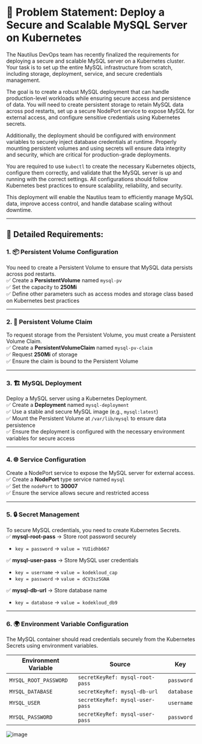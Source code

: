 # 🚀 **Problem Statement: Deploy a Secure and Scalable MySQL Server on Kubernetes**  

The Nautilus DevOps team has recently finalized the requirements for deploying a secure and scalable MySQL server on a Kubernetes cluster. Your task is to set up the entire MySQL infrastructure from scratch, including storage, deployment, service, and secure credentials management.  

The goal is to create a robust MySQL deployment that can handle production-level workloads while ensuring secure access and persistence of data. You will need to create persistent storage to retain MySQL data across pod restarts, set up a secure NodePort service to expose MySQL for external access, and configure sensitive credentials using Kubernetes secrets.  

Additionally, the deployment should be configured with environment variables to securely inject database credentials at runtime. Properly mounting persistent volumes and using secrets will ensure data integrity and security, which are critical for production-grade deployments.  

You are required to use `kubectl` to create the necessary Kubernetes objects, configure them correctly, and validate that the MySQL server is up and running with the correct settings. All configurations should follow Kubernetes best practices to ensure scalability, reliability, and security.  

This deployment will enable the Nautilus team to efficiently manage MySQL data, improve access control, and handle database scaling without downtime.  

---

## 📝 **Detailed Requirements:**  

### 1. 📦 **Persistent Volume Configuration**  
You need to create a Persistent Volume to ensure that MySQL data persists across pod restarts.  
✅ Create a **PersistentVolume** named `mysql-pv`  
✅ Set the capacity to **250Mi**  
✅ Define other parameters such as access modes and storage class based on Kubernetes best practices  

---

### 2. 🎯 **Persistent Volume Claim**  
To request storage from the Persistent Volume, you must create a Persistent Volume Claim.  
✅ Create a **PersistentVolumeClaim** named `mysql-pv-claim`  
✅ Request **250Mi** of storage  
✅ Ensure the claim is bound to the Persistent Volume  

---

### 3. 🏗️ **MySQL Deployment**  
Deploy a MySQL server using a Kubernetes Deployment.  
✅ Create a **Deployment** named `mysql-deployment`  
✅ Use a stable and secure MySQL image (e.g., `mysql:latest`)  
✅ Mount the Persistent Volume at `/var/lib/mysql` to ensure data persistence  
✅ Ensure the deployment is configured with the necessary environment variables for secure access  

---

### 4. 🌐 **Service Configuration**  
Create a NodePort service to expose the MySQL server for external access.  
✅ Create a **NodePort** type service named `mysql`  
✅ Set the `nodePort` to **30007**  
✅ Ensure the service allows secure and restricted access  

---

### 5. 🔒 **Secret Management**  
To secure MySQL credentials, you need to create Kubernetes Secrets.  
✅ **mysql-root-pass** → Store root password securely  
- `key = password` → `value = YUIidhb667`  

✅ **mysql-user-pass** → Store MySQL user credentials  
- `key = username` → `value = kodekloud_cap`  
- `key = password` → `value = dCV3szSGNA`  

✅ **mysql-db-url** → Store database name  
- `key = database` → `value = kodekloud_db9`  

---

### 6. 🌍 **Environment Variable Configuration**  
The MySQL container should read credentials securely from the Kubernetes Secrets using environment variables.  

| **Environment Variable**   | **Source**                  | **Key**           |  
|----------------------------|-----------------------------|-------------------|  
| `MYSQL_ROOT_PASSWORD`       | `secretKeyRef: mysql-root-pass` | `password`         |  
| `MYSQL_DATABASE`            | `secretKeyRef: mysql-db-url`     | `database`         |  
| `MYSQL_USER`                | `secretKeyRef: mysql-user-pass`   | `username`         |  
| `MYSQL_PASSWORD`            | `secretKeyRef: mysql-user-pass`   | `password`         |  






![image](https://github.com/user-attachments/assets/e2c10be1-1656-4dfc-8eb0-a4c568177661)


